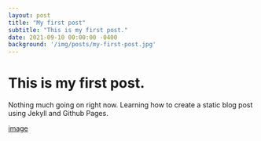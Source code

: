 ```yaml
---
layout: post
title: "My first post"
subtitle: "This is my first post."
date: 2021-09-10 00:00:00 -0400
background: '/img/posts/my-first-post.jpg'
---
```


# This is my first post.
Nothing much going on right now. Learning how to create a static blog post using Jekyll and Github Pages.

[image](/img/posts/my-first-post.jpg)